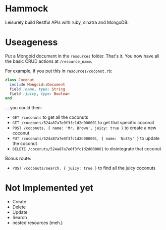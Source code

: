 # Hammock
Leisurely build Restful APIs with ruby, sinatra and MongoDB.

# Useageness
Put a Mongoid document in the `resources` folder. That's it. You now have all the basic CRUD actions at `/resource_name`.

For example, if you put this in `resources/coconut.rb`:

```ruby
class Coconut
  include Mongoid::Document
  field :name, type: String
  field :juicy, type: Boolean
end
```

... you could then:

- `GET /coconuts` to get all the coconuts
- `GET /coconuts/524a87a7e0f3fc1d2d000001` to get that specific coconat
- `POST /coconuts, { name: 'Mr. Brown', juicy: true }` to create a new coconut
- `PUT /coconuts/524a87a7e0f3fc1d2d000001, { name: 'Nutty' }` to update the coconut
- `DELETE /coconuts/524a87a7e0f3fc1d2d000001` to disintegrate that coconut

Bonus route:
- `POST /coconuts/search, { juicy: true }` to find all the juicy coconuts

# Not Implemented yet
- Create
- Delete
- Update
- Search
- nested resources (meh.)

